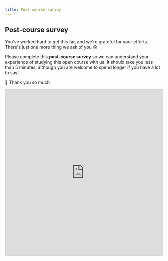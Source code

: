 ```yaml
---
title: Post-course survey
---
```


## Post-course survey

You've worked hard to get this far, and we're grateful for your efforts.  There's just one more thing we ask of you  :astonished:  

Please complete this **post-course survey** so we can understand your experience of studying this open course with us.  It should take you less than 5 minutes, although you are welcome to spend longer if you have a lot to say! 

 <!-- :speech_balloon: -->

:green_heart:  Thank you so much

<iframe class="airtable-embed" src="https://airtable.com/embed/shrtdQ8pg0IA4ZmQr?backgroundColor=orange" frameborder="0" onmousewheel="" width="100%" height="533" style="background: transparent; border: 1px solid #ccc;"></iframe>